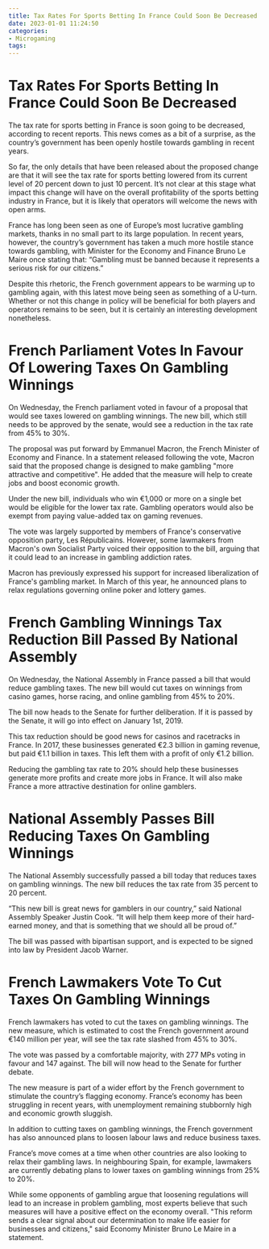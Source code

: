 ```yaml
---
title: Tax Rates For Sports Betting In France Could Soon Be Decreased
date: 2023-01-01 11:24:50
categories:
- Microgaming
tags:
---
```



#  Tax Rates For Sports Betting In France Could Soon Be Decreased

The tax rate for sports betting in France is soon going to be decreased, according to recent reports. This news comes as a bit of a surprise, as the country’s government has been openly hostile towards gambling in recent years.

So far, the only details that have been released about the proposed change are that it will see the tax rate for sports betting lowered from its current level of 20 percent down to just 10 percent. It’s not clear at this stage what impact this change will have on the overall profitability of the sports betting industry in France, but it is likely that operators will welcome the news with open arms.

France has long been seen as one of Europe’s most lucrative gambling markets, thanks in no small part to its large population. In recent years, however, the country’s government has taken a much more hostile stance towards gambling, with Minister for the Economy and Finance Bruno Le Maire once stating that: “Gambling must be banned because it represents a serious risk for our citizens.”

Despite this rhetoric, the French government appears to be warming up to gambling again, with this latest move being seen as something of a U-turn. Whether or not this change in policy will be beneficial for both players and operators remains to be seen, but it is certainly an interesting development nonetheless.

#  French Parliament Votes In Favour Of Lowering Taxes On Gambling Winnings

On Wednesday, the French parliament voted in favour of a proposal that would see taxes lowered on gambling winnings. The new bill, which still needs to be approved by the senate, would see a reduction in the tax rate from 45% to 30%.

The proposal was put forward by Emmanuel Macron, the French Minister of Economy and Finance. In a statement released following the vote, Macron said that the proposed change is designed to make gambling "more attractive and competitive". He added that the measure will help to create jobs and boost economic growth.

Under the new bill, individuals who win €1,000 or more on a single bet would be eligible for the lower tax rate. Gambling operators would also be exempt from paying value-added tax on gaming revenues.

The vote was largely supported by members of France's conservative opposition party, Les Républicains. However, some lawmakers from Macron's own Socialist Party voiced their opposition to the bill, arguing that it could lead to an increase in gambling addiction rates.

Macron has previously expressed his support for increased liberalization of France's gambling market. In March of this year, he announced plans to relax regulations governing online poker and lottery games.

#  French Gambling Winnings Tax Reduction Bill Passed By National Assembly

On Wednesday, the National Assembly in France passed a bill that would reduce gambling taxes. The new bill would cut taxes on winnings from casino games, horse racing, and online gambling from 45% to 20%.

The bill now heads to the Senate for further deliberation. If it is passed by the Senate, it will go into effect on January 1st, 2019.

This tax reduction should be good news for casinos and racetracks in France. In 2017, these businesses generated €2.3 billion in gaming revenue, but paid €1.1 billion in taxes. This left them with a profit of only €1.2 billion.

Reducing the gambling tax rate to 20% should help these businesses generate more profits and create more jobs in France. It will also make France a more attractive destination for online gamblers.

#  National Assembly Passes Bill Reducing Taxes On Gambling Winnings

The National Assembly successfully passed a bill today that reduces taxes on gambling winnings. The new bill reduces the tax rate from 35 percent to 20 percent.

“This new bill is great news for gamblers in our country,” said National Assembly Speaker Justin Cook. “It will help them keep more of their hard-earned money, and that is something that we should all be proud of.”

The bill was passed with bipartisan support, and is expected to be signed into law by President Jacob Warner.

#  French Lawmakers Vote To Cut Taxes On Gambling Winnings

French lawmakers has voted to cut the taxes on gambling winnings. The new measure, which is estimated to cost the French government around €140 million per year, will see the tax rate slashed from 45% to 30%.

The vote was passed by a comfortable majority, with 277 MPs voting in favour and 147 against. The bill will now head to the Senate for further debate.

The new measure is part of a wider effort by the French government to stimulate the country’s flagging economy. France’s economy has been struggling in recent years, with unemployment remaining stubbornly high and economic growth sluggish.

In addition to cutting taxes on gambling winnings, the French government has also announced plans to loosen labour laws and reduce business taxes.

France’s move comes at a time when other countries are also looking to relax their gambling laws. In neighbouring Spain, for example, lawmakers are currently debating plans to lower taxes on gambling winnings from 25% to 20%.

While some opponents of gambling argue that loosening regulations will lead to an increase in problem gambling, most experts believe that such measures will have a positive effect on the economy overall.
"This reform sends a clear signal about our determination to make life easier for businesses and citizens," said Economy Minister Bruno Le Maire in a statement.